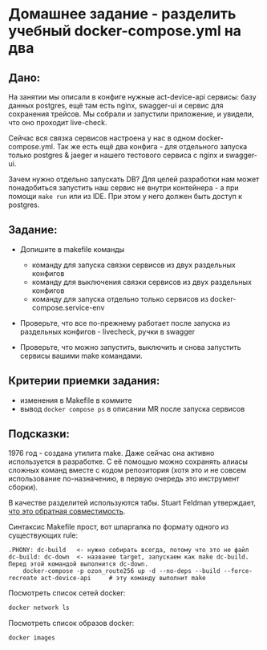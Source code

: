 # Домашнее задание - разделить учебный docker-compose.yml на два

## Дано:

На занятии мы описали в конфиге нужные act-device-api сервисы: базу данных postgres, ещё там есть nginx, swagger-ui и сервис для сохранения трейсов. Мы собрали и запустили приложение, и увидели, что оно проходит live-check.

Сейчас вся связка сервисов настроена у нас в одном docker-compose.yml. Так же есть ещё два конфига - для отдельного запуска только postgres & jaeger и нашего тестового сервиса с nginx и swagger-ui.

Зачем нужно отдельно запускать DB? Для целей разработки нам может понадобиться запустить наш сервис не внутри контейнера - а при помощи ```make run``` или из IDE. При этом у него должен быть доступ к postgres.


## Задание:

- Допишите в makefile команды 
    - команду для запуска связки сервисов из двух раздельных конфигов
    - команду для выключения связки сервисов из двух раздельных конфигов
    - команду для запуска отдельно только сервисов из docker-compose.service-env

- Проверьте, что все по-прежнему работает после запуска из раздельных конфигов - livecheck, ручки в swagger
- Проверьте, что можно запустить, выключить и снова запустить сервисы вашими make командами.


## Критерии приемки задания:

- изменения в Makefile в коммите
- вывод `docker compose ps` в описании MR после запуска сервисов

## Подсказки:

1976 год - создана утилита make. Даже сейчас она активно используется в разработке. С её помощью можно сохранять алиасы сложных команд вместе с кодом репозитория (хотя это и не совсем использование по-назначению, в первую очередь это инструмент сборки).

В качестве разделитей используются табы. Stuart Feldman утверждает, [что это обратная совместимость](http://catb.org/~esr/writings/taoup/html/ch15s04.html).

Синтаксис Makefile прост, вот шпаргалка по формату одного из существующих rule:

```
.PHONY: dc-build   <- нужно собирать всегда, потому что это не файл
dc-build: dc-down  <- название target, запускаем как make dc-build. Перед этой командой выполнится dc-down.
	docker-compose -p ozon_route256 up -d --no-deps --build --force-recreate act-device-api		# эту команду выполнит make
```

Посмотреть список сетей docker:
```bash
docker network ls
```

Посмотреть список образов docker:
```bash
docker images
```


